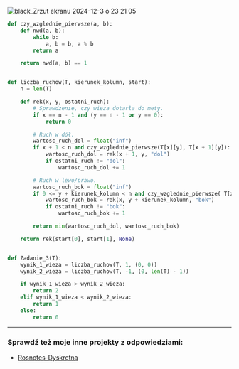 
![black_Zrzut ekranu 2024-12-3 o 23 21 05](https://github.com/user-attachments/assets/21cd3999-c339-45a0-a0ad-32ef3f5bce3c)

```python
def czy_wzglednie_pierwsze(a, b):
    def nwd(a, b):
        while b:
            a, b = b, a % b
        return a

    return nwd(a, b) == 1


def liczba_ruchow(T, kierunek_kolumn, start):
    n = len(T)

    def rek(x, y, ostatni_ruch):
        # Sprawdzenie, czy wieża dotarła do mety.
        if x == n - 1 and (y == n - 1 or y == 0):
            return 0

        # Ruch w dół.
        wartosc_ruch_dol = float("inf")
        if x + 1 < n and czy_wzglednie_pierwsze(T[x][y], T[x + 1][y]):
            wartosc_ruch_dol = rek(x + 1, y, "dol")
            if ostatni_ruch != "dol":
                wartosc_ruch_dol += 1

        # Ruch w lewo/prawo.
        wartosc_ruch_bok = float("inf")
        if 0 <= y + kierunek_kolumn < n and czy_wzglednie_pierwsze( T[x][y], T[x][y + kierunek_kolumn]):
            wartosc_ruch_bok = rek(x, y + kierunek_kolumn, "bok")
            if ostatni_ruch != "bok":
                wartosc_ruch_bok += 1

        return min(wartosc_ruch_dol, wartosc_ruch_bok)

    return rek(start[0], start[1], None)


def Zadanie_3(T):
    wynik_1_wieza = liczba_ruchow(T, 1, (0, 0))
    wynik_2_wieza = liczba_ruchow(T, -1, (0, len(T) - 1))

    if wynik_1_wieza > wynik_2_wieza:
        return 2
    elif wynik_1_wieza < wynik_2_wieza:
        return 1
    else:
        return 0

```


---
### Sprawdź też moje inne projekty z odpowiedziami:
- [Rosnotes-Dyskretna](https://github.com/kamilGie/Rosnotes-Dyskretna)

